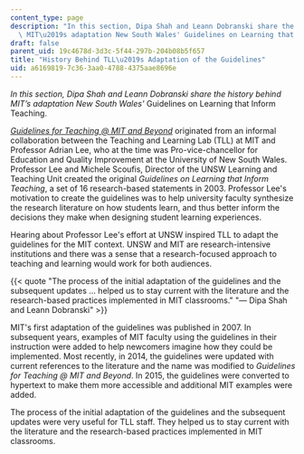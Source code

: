 ```yaml
---
content_type: page
description: "In this section, Dipa Shah and Leann Dobranski share the history behind\
  \ MIT\u2019s adaptation New South Wales' Guidelines on Learning that Inform Teaching."
draft: false
parent_uid: 19c4678d-3d3c-5f44-297b-204b08b5f657
title: "History Behind TLL\u2019s Adaptation of the Guidelines"
uid: a6169819-7c36-3aa0-4788-4375aae8696e
---
```

_In this section, Dipa Shah and Leann Dobranski share the history behind MIT’s adaptation New South Wales'_ Guidelines on Learning that Inform Teaching.

[_Guidelines for Teaching @ MIT and Beyond_](https://tll-archive.mit.edu/guidelines/guidelines-teaching-mit-and-beyond) originated from an informal collaboration between the Teaching and Learning Lab (TLL) at MIT and Professor Adrian Lee, who at the time was Pro-vice-chancellor for Education and Quality Improvement at the University of New South Wales. Professor Lee and Michele Scoufis, Director of the UNSW Learning and Teaching Unit created the original _Guidelines on Learning that Inform Teaching_, a set of 16 research-based statements in 2003. Professor Lee's motivation to create the guidelines was to help university faculty synthesize the research literature on how students learn, and thus better inform the decisions they make when designing student learning experiences.

Hearing about Professor Lee's effort at UNSW inspired TLL to adapt the guidelines for the MIT context. UNSW and MIT are research-intensive institutions and there was a sense that a research-focused approach to teaching and learning would work for both audiences.

{{< quote "The process of the initial adaptation of the guidelines and the subsequent updates … helped us to stay current with the literature and the research-based practices implemented in MIT classrooms." "— Dipa Shah and Leann Dobranski" >}}

MIT's first adaptation of the guidelines was published in 2007. In subsequent years, examples of MIT faculty using the guidelines in their instruction were added to help newcomers imagine how they could be implemented. Most recently, in 2014, the guidelines were updated with current references to the literature and the name was modified to _Guidelines for Teaching @ MIT and Beyond_. In 2015, the guidelines were converted to hypertext to make them more accessible and additional MIT examples were added.

The process of the initial adaptation of the guidelines and the subsequent updates were very useful for TLL staff. They helped us to stay current with the literature and the research-based practices implemented in MIT classrooms.